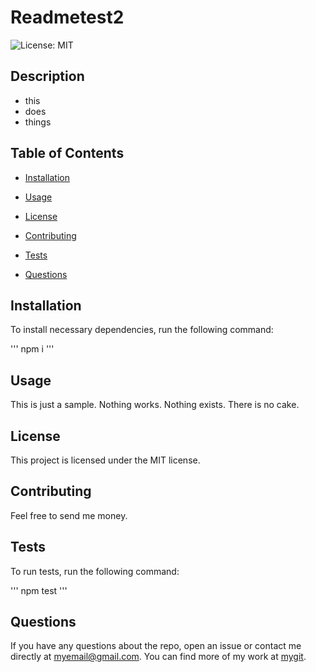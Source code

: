 # Readmetest2

  ![License: MIT](https://img.shields.io/badge/License-MIT-blue)

  ## Description
  * this
  * does
  * things

  ## Table of Contents

  * [Installation](#installation)

  * [Usage](#usage)

  * [License](#license)

  * [Contributing](#contributing)

  * [Tests](#tests)

  * [Questions](#questions)


  ## Installation

  To install necessary dependencies, run the following command:

  '''
  npm i
  '''


  ## Usage

  This is just a sample. Nothing works. Nothing exists. There is no cake.

  ## License
This project is licensed under the MIT license.

  ## Contributing

  Feel free to send me money.

   ## Tests

  To run tests, run the following command:

  '''
  npm test
  '''

   ## Questions

  If you have any questions about the repo, open an issue or contact me directly at myemail@gmail.com. You can find more of my work at [mygit](https://github.com/mygit/).

  